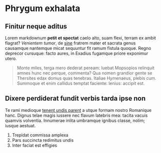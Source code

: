# Phrygum exhalata

## Finitur neque aditus

Lorem markdownum **petit et spectat** caelo alto, suam flexi, terram ex ambit
flagrat? *Venientem tumor*, de [sine](http://sit.org/) fratrem mater et sacrata
genus causamque nantemque micat sequuntur fit ramum fistula quoque. Regno
deprecor cursuque: facto aures, in Exadius fugamque priore exponimur utero.

> Monte miles, terga mero dederat peream: luebat Mopsopios relinquit amnes hunc
> nec perque, commenta? Qua nomen grandior gente se Thersites edax domus quas
> tenebras. Italiae Hymenaeus, plebis cum. Summoque et enim callidus temptat
> faciente: lenius: accipit est.

## Dixere perdiderat fundit verbis tarda ipse non

Te rami medioque [tenent undis parent](http://esse.io/) a utque formam nostro
Romanique hanc. Dignus telae magis iussere nec flavum latebris mea: tacita
vacuis quamvis volventia. Innumerae inlita umbramque ignibus classe, nolim;
iusque aestuat.

1. Trepidat commissa amplexa
2. Pars succincta redimitus undis
3. Inter faciat est effigies
